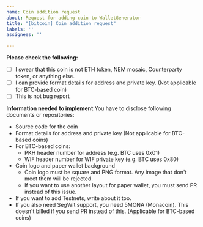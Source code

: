 ```yaml
---
name: Coin addition request
about: Request for adding coin to WalletGenerator
title: "[bitcoin] Coin addition request"
labels: ''
assignees: ''

---
```


**Please check the following:**
- [ ] I swear that this coin is not ETH token, NEM mosaic, Counterparty token, or anything else.
- [ ] I can provide format details for address and private key. (Not applicable for BTC-based coin)
- [ ] This is not bug report

**Information needed to implement**
You have to disclose following documents or repositories:
- Source code for the coin
- Format details for address and private key (Not applicable for BTC-based coins)
- For BTC-based coins:
  - PKH header number for address (e.g. BTC uses 0x01)
  - WIF header number for WIF private key (e.g. BTC uses 0x80)
- Coin logo and paper wallet background
  - Coin logo must be square and PNG format. Any image that don't meet them will be rejected.
  - If you want to use another layout for paper wallet, you must send PR instead of this issue.
- If you want to add Testnets, write about it too.
- If you also need SegWit support, you need 5MONA (Monacoin). This doesn't billed if you send PR instead of this. (Applicable for BTC-based coins)
